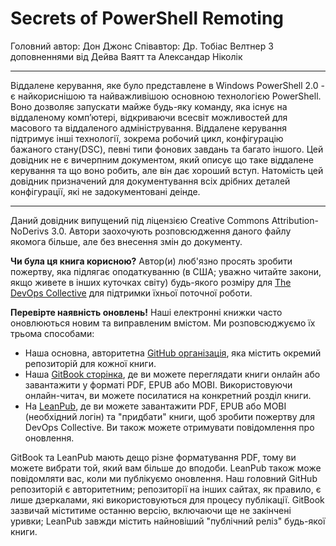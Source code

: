 # Secrets of PowerShell Remoting

Головний автор: Дон Джонс
Співавтор: Др. Тобіас Велтнер
З доповненнями від Дейва Ваятт та Александар Ніколік

---

Віддалене керування, яке було представлене в Windows PowerShell 2.0  - є найкориснішою та найважливішою основною технологією PowerShell. Воно дозволяє запускати майже будь-яку команду, яка існує на віддаленому комп’ютері, відкриваючи всесвіт можливостей для масового та віддаленого адміністрування. Віддалене керування підтримує інші технології, зокрема робочий цикл, конфігурацію бажаного стану(DSC), певні типи фонових завдань та багато іншого. Цей довідник не є вичерпним документом,  який описує що таке віддалене керування та що воно робить, але він дає хороший вступ. Натомість цей довідник призначений для документування всіх дрібних деталей конфігурації, які не задокументовані деінде.

---

Даний довідник випущений під ліцензією Creative Commons Attribution-NoDerivs 3.0. Автори заохочують розповсюдження даного файлу якомога більше, але без внесення змін до документу.

**Чи була ця книга корисною?** Автор(и) люб'язно просять  зробити пожертву, яка підлягає оподаткуванню (в США; уважно читайте закони, якщо живете в інших куточках світу)  будь-якого розміру для [The DevOps Collective](https://devopscollective.org/donate/) для підтримки їхньої поточної роботи.

**Перевірте наявність оновлень!** Наші електронні книжки часто оновлюються новим та виправленим вмістом. Ми розповсюджуємо їх трьома способами:

* Наша основна, авторитетна [GitHub організація](https://github.com/devops-collective-inc), яка містить окремий репозиторій для кожної книги.
* Наша [GitBook сторінка](https://www.gitbook.com/@devopscollective), де ви можете переглядати книги онлайн або завантажити у форматі PDF, EPUB або MOBI. Використовуючи онлайн-читач, ви можете посилатися на конкретний розділ книги.
* На [LeanPub](https://leanpub.com/u/devopscollective), де ви можете завантажити PDF, EPUB або MOBI (необхідний логін) та "придбати" книги, щоб зробити пожертву для DevOps Collective. Ви також можете отримувати повідомлення про оновлення.

GitBook та LeanPub мають дещо різне форматування PDF, тому ви можете вибрати той, який вам більше до вподоби. LeanPub також може повідомляти вас, коли ми публікуємо оновлення. Наш головний GitHub репозиторій є авторитетним; репозиторії на інших сайтах, як правило, є лише дзеркалами, які використовуються для процесу публікації. GitBook зазвичай міститиме останню версію, включаючи ще не закінчені уривки; LeanPub завжди містить найновіший "публічний реліз" будь-якої книги.
